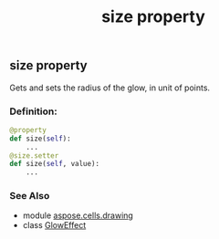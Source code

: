 ﻿---
title: size property
second_title: Aspose.Cells for Python via .NET API References
description: 
type: docs
weight: 50
url: /aspose.cells.drawing/gloweffect/size/
is_root: false
---

## size property


Gets and sets the radius of the glow, in unit of points.
### Definition:
```python
@property
def size(self):
    ...
@size.setter
def size(self, value):
    ...
```

### See Also
* module [aspose.cells.drawing](../../)
* class [GlowEffect](/cells/python-net/aspose.cells.drawing/gloweffect)
